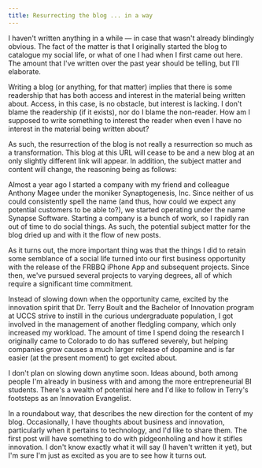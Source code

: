 ```yaml
---
title: Resurrecting the blog ... in a way
---
```


I haven't written anything in a while &mdash; in case that wasn't already
blindingly obvious. The fact of the matter is that I originally started the blog
to catalogue my social life, or what of one I had when I first came out here.
The amount that I've written over the past year should be telling, but I'll
elaborate.

Writing a blog (or anything, for that matter) implies that there is some
readership that has both access and interest in the material being written
about. Access, in this case, is no obstacle, but interest is lacking. I don't
blame the readership (if it exists), nor do I blame the non-reader. How am I
supposed to write something to interest the reader when even I have no interest
in the material being written about?

As such, the resurrection of the blog is not really a resurrection so much as a
transformation. This blog at this URL will cease to be and a new blog at an only
slightly different link will appear. In addition, the subject matter and content
will change, the reasoning being as follows:

Almost a year ago I started a company with my friend and colleague Anthony Magee
under the moniker Synaptogenesis, Inc. Since neither of us could consistently
spell the name (and thus, how could we expect any potential customers to be able
to?), we started operating under the name Synapse Software. Starting a company
is a bunch of work, so I rapidly ran out of time to do social things. As such,
the potential subject matter for the blog dried up and with it the flow of new
posts.

As it turns out, the more important thing was that the things I did to retain
some semblance of a social life turned into our first business opportunity with
the release of the FRBBQ iPhone App and subsequent projects. Since then, we've
pursued several projects to varying degrees, all of which require a significant
time commitment.

Instead of slowing down when the opportunity came, excited by the innovation
spirit that Dr. Terry Boult and the Bachelor of Innovation program at UCCS
strive to instill in the curious undergraduate population, I got involved in the
management of another fledgling company, which only increased my workload. The
amount of time I spend doing the research I originally came to Colorado to do
has suffered severely, but helping companies grow causes a much larger release
of dopamine and is far easier (at the present moment) to get excited about.

I don't plan on slowing down anytime soon. Ideas abound, both among people I'm
already in business with and among the more entrepreneurial BI students. There's
a wealth of potential here and I'd like to follow in Terry's footsteps as an
Innovation Evangelist.

In a roundabout way, that describes the new direction for the content of my
blog. Occasionally, I have thoughts about business and innovation, particularly
when it pertains to technology, and I'd like to share them. The first post will
have something to do with pidgeonholing and how it stifles innovation. I don't
know exactly what it will say (I haven't written it yet), but I'm sure I'm just
as excited as you are to see how it turns out.
